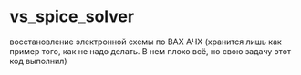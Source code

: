 # vs_spice_solver
восстановление электронной схемы по ВАХ АЧХ
(хранится лишь как пример того, как не надо делать. В нем плохо всё, но свою задачу этот код выполнил)
